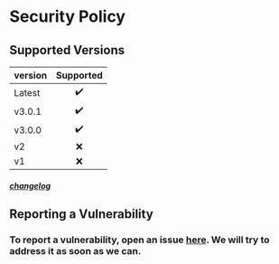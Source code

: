 # Security Policy
## Supported Versions
version|Supported|
|:-|:-:|
|Latest|✔️|
|v3.0.1|✔️|
|v3.0.0|✔️|
|v2|❌|
|v1|❌|
##### [changelog](https://github.com/aroary/lorem_ipsum/blob/main/CHANGELOG.md)
## Reporting a Vulnerability
### To report a vulnerability, open an issue [here](https://github.com/aroary/lorem_ipsum/issues). We will try to address it as soon as we can.
